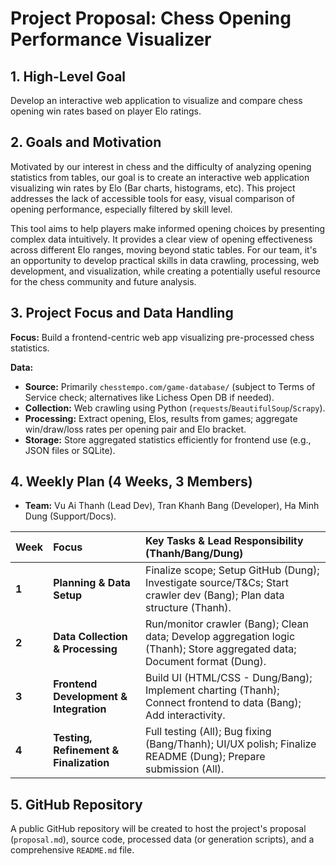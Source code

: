 # Project Proposal: Chess Opening Performance Visualizer

## 1. High-Level Goal

Develop an interactive web application to visualize and compare chess opening win rates based on player Elo ratings.

## 2. Goals and Motivation

Motivated by our interest in chess and the difficulty of analyzing opening statistics from tables, our goal is to create an interactive web application visualizing win rates by Elo (Bar charts, histograms, etc). This project addresses the lack of accessible tools for easy, visual comparison of opening performance, especially filtered by skill level.

This tool aims to help players make informed opening choices by presenting complex data intuitively. It provides a clear view of opening effectiveness across different Elo ranges, moving beyond static tables. For our team, it's an opportunity to develop practical skills in data crawling, processing, web development, and visualization, while creating a potentially useful resource for the chess community and future analysis.

## 3. Project Focus and Data Handling

**Focus:** Build a frontend-centric web app visualizing pre-processed chess statistics.

**Data:**
* **Source:** Primarily `chesstempo.com/game-database/` (subject to Terms of Service check; alternatives like Lichess Open DB if needed).
* **Collection:** Web crawling using Python (`requests`/`BeautifulSoup`/`Scrapy`).
* **Processing:** Extract opening, Elos, results from games; aggregate win/draw/loss rates per opening pair and Elo bracket.
* **Storage:** Store aggregated statistics efficiently for frontend use (e.g., JSON files or SQLite).

## 4. Weekly Plan (4 Weeks, 3 Members)

* **Team:** Vu Ai Thanh (Lead Dev), Tran Khanh Bang (Developer), Ha Minh Dung (Support/Docs).

| Week  | Focus                                   | Key Tasks & Lead Responsibility (Thanh/Bang/Dung)                                                                          |
| :---- | :-------------------------------------- | :------------------------------------------------------------------------------------------------------------------------- |
| **1** | **Planning & Data Setup** | Finalize scope; Setup GitHub (Dung); Investigate source/T&Cs; Start crawler dev (Bang); Plan data structure (Thanh).        |
| **2** | **Data Collection & Processing** | Run/monitor crawler (Bang); Clean data; Develop aggregation logic (Thanh); Store aggregated data; Document format (Dung). |
| **3** | **Frontend Development & Integration** | Build UI (HTML/CSS - Dung/Bang); Implement charting (Thanh); Connect frontend to data (Bang); Add interactivity.             |
| **4** | **Testing, Refinement & Finalization** | Full testing (All); Bug fixing (Bang/Thanh); UI/UX polish; Finalize README (Dung); Prepare submission (All).                |

## 5. GitHub Repository

A public GitHub repository will be created to host the project's proposal (`proposal.md`), source code, processed data (or generation scripts), and a comprehensive `README.md` file.
